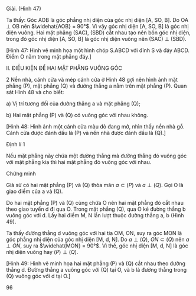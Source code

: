 Giải. (Hình 47)

Ta thấy: Góc AOB là góc phẳng nhị diện của góc nhị diện [A, SO, B]. Do OA ⊥ OB nên $\widehat{AOB} = 90°$. Vì vậy góc nhị diện [A, SO, B] là góc nhị diện vuông. Hai mặt phẳng (SAC), (SBD) cắt nhau tạo nên bốn góc nhị diện, trong đó góc nhị diện [A, SO, B] là góc nhị diện vuông nên (SAC) ⊥ (SBD).

[Hình 47: Hình vẽ minh họa một hình chóp S.ABCD với đỉnh S và đáy ABCD. Điểm O nằm trong mặt phẳng đáy.]

II. ĐIỀU KIỆN ĐỂ HAI MẶT PHẲNG VUÔNG GÓC

2 Nền nhà, cánh cửa và mép cánh cửa ở Hình 48 gợi nên hình ảnh mặt phẳng (P), mặt phẳng (Q) và đường thẳng a nằm trên mặt phẳng (P). Quan sát Hình 48 và cho biết:

a) Vị trí tương đối của đường thẳng a và mặt phẳng (Q);

b) Hai mặt phẳng (P) và (Q) có vuông góc với nhau không.

[Hình 48: Hình ảnh một cánh cửa màu đỏ đang mở, nhìn thấy nền nhà gỗ. Cánh cửa được đánh dấu là (P) và nền nhà được đánh dấu là (Q).]

Định lí 1

Nếu mặt phẳng này chứa một đường thẳng mà đường thẳng đó vuông góc với mặt phẳng kia thì hai mặt phẳng đó vuông góc với nhau.

Chứng minh

Giả sử có hai mặt phẳng (P) và (Q) thỏa mãn $a \subset (P)$ và $a \perp (Q)$. Gọi O là giao điểm của a và (Q).

Do hai mặt phẳng (P) và (Q) cùng chứa O nên hai mặt phẳng đó cắt nhau theo giao tuyến d đi qua O. Trong mặt phẳng (Q), qua O kẻ đường thẳng b vuông góc với d. Lấy hai điểm M, N lần lượt thuộc đường thẳng a, b (Hình 49).

Ta thấy đường thẳng d vuông góc với hai tia OM, ON, suy ra góc MON là góc phẳng nhị diện của góc nhị diện [M, d, N]. Do $a \perp (Q)$, $ON \subset (Q)$ nên $a \perp ON$, suy ra $\widehat{MON} = 90°$. Vì thế, góc nhị diện [M, d, N] là góc nhị diện vuông hay $(P) \perp (Q)$.

[Hình 49: Hình vẽ minh họa hai mặt phẳng (P) và (Q) cắt nhau theo đường thẳng d. Đường thẳng a vuông góc với (Q) tại O, và b là đường thẳng trong (Q) vuông góc với d tại O.]

96